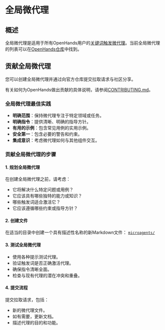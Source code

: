 # 全局微代理

## 概述

全局微代理是适用于所有OpenHands用户的[关键词触发微代理](./microagents-keyword)。当前全局微代理的列表可以在[OpenHands仓库](https://github.com/All-Hands-AI/OpenHands/tree/main/microagents)中找到。

## 贡献全局微代理

您可以创建全局微代理并通过向官方仓库提交拉取请求与社区分享。

有关如何为OpenHands做出贡献的具体说明，请参阅[CONTRIBUTING.md](https://github.com/All-Hands-AI/OpenHands/blob/main/CONTRIBUTING.md)。

### 全局微代理最佳实践

- **明确范围**：保持微代理专注于特定领域或任务。
- **明确指令**：提供清晰、明确的指导方针。
- **有用的示例**：包含常见用例的实用示例。
- **安全第一**：包含必要的警告和约束。
- **集成意识**：考虑微代理如何与其他组件交互。

### 贡献全局微代理的步骤

#### 1. 规划全局微代理

在创建全局微代理之前，请考虑：

- 它将解决什么特定问题或用例？
- 它应该具有哪些独特的能力或知识？
- 哪些触发词适合激活它？
- 它应该遵循哪些约束或指导方针？

#### 2. 创建文件

在适当的目录中创建一个具有描述性名称的新Markdown文件：
[`microagents/`](https://github.com/All-Hands-AI/OpenHands/tree/main/microagents)

#### 3. 测试全局微代理

- 使用各种提示测试代理。
- 验证触发词是否正确激活代理。
- 确保指令清晰全面。
- 检查与现有代理的潜在冲突和重叠。

#### 4. 提交流程

提交拉取请求，包括：

- 新的微代理文件。
- 如有需要，更新文档。
- 描述代理的目的和功能。